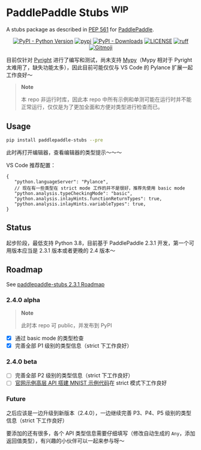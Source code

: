 # PaddlePaddle Stubs <sup>WIP</sup>

A stubs package as described in [PEP 561](https://peps.python.org/pep-0561/) for [PaddlePaddle](https://github.com/PaddlePaddle/Paddle).

<p align="center">
   <a href="https://python.org/" target="_blank"><img alt="PyPI - Python Version" src="https://img.shields.io/pypi/pyversions/paddlepaddle-stubs?logo=python&style=flat-square"></a>
   <a href="https://pypi.org/project/paddlepaddle-stubs/" target="_blank"><img src="https://img.shields.io/pypi/v/paddlepaddle-stubs?style=flat-square" alt="pypi"></a>
   <a href="https://pypi.org/project/paddlepaddle-stubs/" target="_blank"><img alt="PyPI - Downloads" src="https://img.shields.io/pypi/dm/paddlepaddle-stubs?style=flat-square"></a>
   <a href="LICENSE"><img alt="LICENSE" src="https://img.shields.io/github/license/cattidea/paddlepaddle-stubs?style=flat-square"></a>
   <a href="https://github.com/astral-sh/ruff"><img alt="ruff" src="https://img.shields.io/endpoint?url=https://raw.githubusercontent.com/astral-sh/ruff/main/assets/badge/v2.json&style=flat-square"></a>
   <a href="https://gitmoji.dev"><img src="https://img.shields.io/badge/gitmoji-%20😜%20😍-FFDD67?style=flat-square" alt="Gitmoji"></a>
</p>

目前仅针对 [Pyright](https://github.com/microsoft/pyright) 进行了编写和测试，尚未支持 [Mypy](https://github.com/python/mypy)（Mypy 相对于 Pyright 太难用了，缺失功能太多），因此目前可能仅仅与 VS Code 的 Pylance 扩展一起工作良好～

> **Note**
>
> 本 repo 非运行时库，因此本 repo 中所有示例和单测可能在运行时并不能正常运行，仅仅是为了更加全面和方便对类型进行检查而已。

## Usage

```bash
pip install paddlepaddle-stubs --pre
```

此时再打开编辑器，查看编辑器的类型提示～～～

VS Code 推荐配置：

```jsonc
{
   "python.languageServer": "Pylance",
   // 现在有一些类型在 strict mode 工作的并不是很好，推荐先使用 basic mode
   "python.analysis.typeCheckingMode": "basic",
   "python.analysis.inlayHints.functionReturnTypes": true,
   "python.analysis.inlayHints.variableTypes": true,
}
```

## Status

起步阶段，最低支持 Python 3.8，目前基于 PaddlePaddle 2.3.1 开发，第一个可用版本应当是 2.3.1 版本或者更晚的 2.4 版本～

## Roadmap

See [paddlepaddle-stubs 2.3.1 Roadmap](https://github.com/orgs/cattidea/projects/3)

### 2.4.0 alpha

> **Note**
>
> 此时本 repo 可 public，并发布到 PyPI

-  [x] 通过 basic mode 的类型检查
-  [x] 完善全部 P1 级别的类型信息（strict 下工作良好）

### 2.4.0 beta

-  [ ] 完善全部 P2 级别的类型信息（strict 下工作良好）
-  [ ] [官网示例高层 API 搭建 MNIST 示例代码](./examples/mnist_example.py)在 strict 模式下工作良好

### Future

之后应该是一边升级到新版本（2.4.0），一边继续完善 P3、P4、P5 级别的类型信息（strict 下工作良好）

要添加的还有很多，各个 API 类型信息需要仔细填写（修改自动生成的 `Any`，添加返回值类型），有兴趣的小伙伴可以一起来参与呀～
